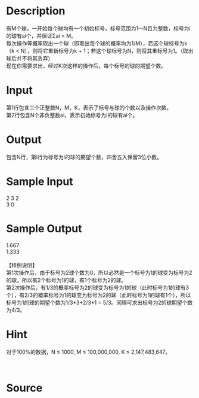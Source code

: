 
# Description

<div class="content"><div>有M个球，一开始每个球均有一个初始标号，标号范围为1～N且为整数，标号为i的球有ai个，并保证Σai = M。</div>
<div>每次操作等概率取出一个球（即取出每个球的概率均为1/M），若这个球标号为k（k &lt; N），则将它重新标号为k + 1；若这个球标号为N，则将其重标号为1。（取出球后并不将其丢弃）</div>
<div>现在你需要求出，经过K次这样的操作后，每个标号的球的期望个数。</div>
<p></p></div>

# Input

<div class="content"><div>第1行包含三个正整数N，M，K，表示了标号与球的个数以及操作次数。</div>
<div>第2行包含N个非负整数ai，表示初始标号为i的球有ai个。</div>
<p></p></div>

# Output

<div class="content"><div>包含N行，第i行为标号为i的球的期望个数，四舍五入保留3位小数。</div>
<p></p></div>

# Sample Input

<div class="content"><span class="sampledata">2 3 2<br/>
3 0</span></div>

# Sample Output

<div class="content"><span class="sampledata">1.667<br/>
1.333<br/>
<br/>
【样例说明】<br/>
第1次操作后，由于标号为2球个数为0，所以必然是一个标号为1的球变为标号为2的球。所以有2个标号为1的球，有1个标号为2的球。<br/>
第2次操作后，有1/3的概率标号为2的球变为标号为1的球（此时标号为1的球有3个），有2/3的概率标号为1的球变为标号为2的球（此时标号为1的球有1个），所以标号为1的球的期望个数为1/3*3+2/3*1 = 5/3。同理可求出标号为2的球期望个数为4/3。<br/>
</span></div>

# Hint

<div class="content"><p></p><p>对于100%的数据，N ≤ 1000, M ≤ 100,000,000, K ≤ 2,147,483,647。</p><br/>
<p></p><p></p></div>

# Source

<div class="content"><p><a href="problemset.php?search="></a></p></div>

